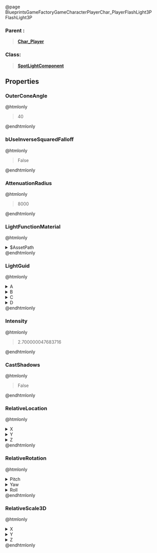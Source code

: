 @page BlueprintsGameFactoryGameCharacterPlayerChar_PlayerFlashLight3P FlashLight3P
### Parent :
<b><a href="_blueprints_game_factory_game_character_player_char__player.html"><blockquote>Char_Player</blockquote></a></b>
### Class:
<b><a href="_class_script_spot_light_component.html"><blockquote>SpotLightComponent</blockquote></a></b>
## Properties
### OuterConeAngle
@htmlonly
<blockquote>40</blockquote>
@endhtmlonly

### bUseInverseSquaredFalloff
@htmlonly
<blockquote>False</blockquote>
@endhtmlonly

### AttenuationRadius
@htmlonly
<blockquote>8000</blockquote>
@endhtmlonly

### LightFunctionMaterial
@htmlonly
<details>
 <summary>$AssetPath</summary>
<b><a href="_blueprints_game_factory_game_character_player_material_flash_light__profile.html"><blockquote>FlashLight_Profile</blockquote></a></b>
</details>
@endhtmlonly

### LightGuid
@htmlonly
<details>
 <summary>A</summary>
<blockquote>886041735</blockquote>
</details>
<details>
 <summary>B</summary>
<blockquote>1288661765</blockquote>
</details>
<details>
 <summary>C</summary>
<blockquote>877052823</blockquote>
</details>
<details>
 <summary>D</summary>
<blockquote>1378274462</blockquote>
</details>
@endhtmlonly

### Intensity
@htmlonly
<blockquote>2.700000047683716</blockquote>
@endhtmlonly

### CastShadows
@htmlonly
<blockquote>False</blockquote>
@endhtmlonly

### RelativeLocation
@htmlonly
<details>
 <summary>X</summary>
<blockquote>-9.480165481567383</blockquote>
</details>
<details>
 <summary>Y</summary>
<blockquote>25.800739288330078</blockquote>
</details>
<details>
 <summary>Z</summary>
<blockquote>10.09878158569336</blockquote>
</details>
@endhtmlonly

### RelativeRotation
@htmlonly
<details>
 <summary>Pitch</summary>
<blockquote>0</blockquote>
</details>
<details>
 <summary>Yaw</summary>
<blockquote>90.00040435791016</blockquote>
</details>
<details>
 <summary>Roll</summary>
<blockquote>0</blockquote>
</details>
@endhtmlonly

### RelativeScale3D
@htmlonly
<details>
 <summary>X</summary>
<blockquote>0.9999998807907104</blockquote>
</details>
<details>
 <summary>Y</summary>
<blockquote>0.9999995231628418</blockquote>
</details>
<details>
 <summary>Z</summary>
<blockquote>1.0000004768371582</blockquote>
</details>
@endhtmlonly

